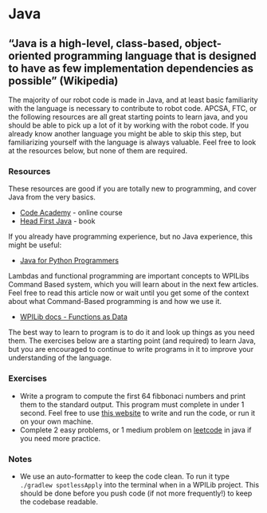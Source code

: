 # Java

## “Java is a high-level, class-based, object-oriented programming language that is designed to have as few implementation dependencies as possible” (Wikipedia)

The majority of our robot code is made in Java, and at least basic familiarity with the language is necessary to contribute to robot code.
APCSA, FTC, or the following resources are all great starting points to learn java, and you should be able to pick up a lot of it by working with the robot code.
If you already know another language you might be able to skip this step, but familiarizing yourself with the language is always valuable.
Feel free to look at the resources below, but none of them are required.

### Resources

These resources are good if you are totally new to programming, and cover Java from the very basics.

- [Code Academy](https://www.codecademy.com/learn/learn-java) - online course
- [Head First Java](https://www.rcsdk12.org/cms/lib/NY01001156/Centricity/Domain/4951/Head_First_Java_Second_Edition.pdf) - book

If you already have programming experience, but no Java experience, this might be useful:

- [Java for Python Programmers](https://runestone.academy/ns/books/published/java4python/index.html)

Lambdas and functional programming are important concepts to WPILibs Command Based system, which you will learn about in the next few articles.
Feel free to read this article now or wait until you get some of the context about what Command-Based programming is and how we use it.

- [WPILib docs - Functions as Data](https://docs.wpilib.org/en/stable/docs/software/basic-programming/functions-as-data.html)

The best way to learn to program is to do it and look up things as you need them.
The exercises below are a starting point (and required) to learn Java, but you are encouraged to continue to write programs in it to improve your understanding of the language.

### Exercises

- Write a program to compute the first 64 fibbonaci numbers and print them to the standard output.
This program must complete in under 1 second.
Feel free to use [this website](https://www.programiz.com/java-programming/online-compiler/) to write and run the code, or run it on your own machine.
- Complete 2 easy problems, or 1 medium problem on [leetcode](https://leetcode.com/problemset/all/) in java if you need more practice.

### Notes

- We use an auto-formatter to keep the code clean.
To run it type `./gradlew spotlessApply` into the terminal when in a WPILib project.
This should be done before you push code (if not more frequently!) to keep the codebase readable.
